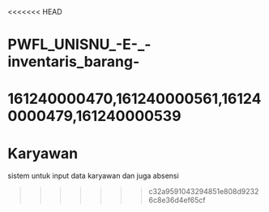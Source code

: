 <<<<<<< HEAD
# PWFL_UNISNU_-E-_-inventaris_barang-
161240000470,161240000561,161240000479,161240000539
=======
# Karyawan
sistem untuk input data karyawan dan juga absensi
>>>>>>> c32a9591043294851e808d92326c8e36d4ef65cf
